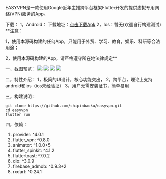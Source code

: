 EASYVPN是一款使用Google近年主推跨平台框架Flutter开发的提供虚拟专用网络(VPN)服务的App。

下载：
1，Android： 下载地址：[点击下载Apk](https://www.easyvpn.app/app/1.0.1/app-release.apk "点击下载Apk")
2，Ios：暂无(欢迎自行构建测试)
**注意：

1，使用本源码构建的任何App，只能用于外贸、学习、教育，娱乐、科研等合法用途；

2，使用本源码构建的App，请严格遵守所在地法律规定**

一，截图预览：
![](https://github.com/shipinbaoku/easyvpn/blob/master/screen/device-2020-08-02-011036.png)
![](https://github.com/shipinbaoku/easyvpn/blob/master/screen/device-2020-08-02-011124.png)
![](https://github.com/shipinbaoku/easyvpn/blob/master/screen/device-2020-08-02-011147.png)
![](https://github.com/shipinbaoku/easyvpn/blob/master/screen/device-2020-08-02-011158.png)

二，特性介绍：
1，极简的UI设计，核心功能突出，
2，跨平台，理论上支持android和ios（ios未经验证）
3，用户无需安装证书，简单易用

三，构建说明：


```shell
git clone https://github.com/shipinbaoku/easyvpn.git
cd easyvpn
flutter run
```

四，依赖：
1.  provider: ^4.0.1
2.   flutter_vpn: ^0.8.0
3.   animator: ^1.0.0+5
4.   flutter_spinkit: ^4.1.2
5.   fluttertoast: ^7.0.2
6.   dio: ^3.0.9
7.   firebase_admob: ^0.9.3+2
8.   rxdart: ^0.24.1


